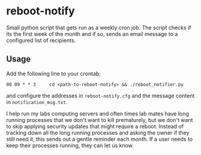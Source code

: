 reboot-notify
=============

Small python script that gets run as a weekly cron job. The script checks if
its the first week of the month and if so, sends an email message to a
configured list of recipients.

Usage
-----
Add the following line to your crontab:

    00 09 * * 3     cd <path-to-reboot-notify> && ./reboot_notifier.py

and configure the addresses in `reboot-notify.cfg` and the message content in
`notification_msg.txt`.

I help run my labs computing servers and often times lab mates have long
running processes that we don't want to kill prematurely, but we don't want to
skip applying security updates that might require a reboot. Instead of tracking
down all the long running processes and asking the owner if they still need it,
this sends out a gentle reminder each month. If a user needs to keep their
processes running, they can let us know.
